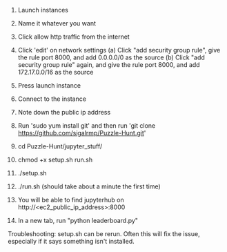 1. Launch instances
2. Name it whatever you want
3. Click allow http traffic from the internet
4. Click 'edit' on network settings
   (a) Click "add security group rule", give the rule port 8000, and add 0.0.0.0/0 as the source
   (b) Click "add security group rule" again, and give the rule port 8000, and add 172.17.0.0/16 as the source
   
5. Press launch instance
6. Connect to the instance
7. Note down the public ip address
8. Run 'sudo yum install git' and then run 'git clone https://github.com/sigalrmp/Puzzle-Hunt.git'
9. cd Puzzle-Hunt/jupyter_stuff/
10. chmod +x setup.sh run.sh
11. ./setup.sh
12. ./run.sh (should take about a minute the first time)
13. You will be able to find jupyterhub on http://<ec2_public_ip_address>:8000
14. In a new tab, run "python leaderboard.py"

Troubleshooting:
setup.sh can be rerun. Often this will fix the issue, especially if it says something isn't installed.
